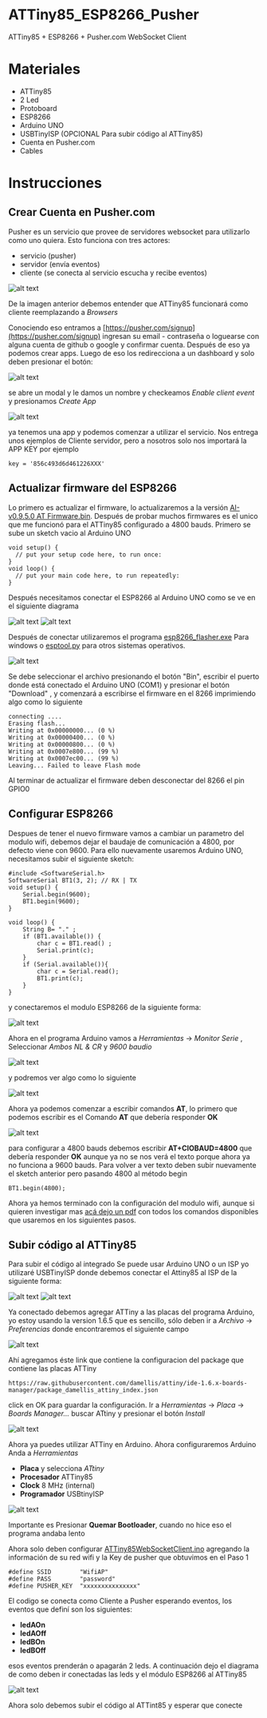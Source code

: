 # ATTiny85_ESP8266_Pusher
ATTiny85 + ESP8266 + Pusher.com WebSocket Client


Materiales
===================
- ATTiny85
- 2 Led
- Protoboard
- ESP8266
- Arduino UNO
- USBTinyISP (OPCIONAL Para subir código al ATTiny85)
- Cuenta en Pusher.com
- Cables


Instrucciones
===================
## Crear Cuenta en Pusher.com
Pusher es un servicio que provee de servidores websocket para utilizarlo como uno quiera. Esto funciona con tres actores:
- servicio (pusher)
- servidor (envía eventos)
- cliente (se conecta al servicio escucha y recibe eventos)

![alt text](https://raw.githubusercontent.com/EstebanFuentealba/ATTiny85_ESP8266_Pusher/master/images/hero_howitworks.png "cómo funciona")

De la imagen anterior debemos entender que ATTiny85 funcionará como cliente reemplazando a *Browsers*

Conociendo eso entramos a [https://pusher.com/signup](https://pusher.com/signup) ingresan su email - contraseña o loguearse con alguna cuenta de github o google y confirmar cuenta. Después de eso ya podemos crear apps. Luego de eso los redirecciona a un dashboard y solo deben presionar el botón:

![alt text](https://raw.githubusercontent.com/EstebanFuentealba/ATTiny85_ESP8266_Pusher/master/images/newapp.png "new app")

se abre un modal y le damos un nombre y checkeamos *Enable client event* y presionamos *Create App*

![alt text](https://raw.githubusercontent.com/EstebanFuentealba/ATTiny85_ESP8266_Pusher/master/images/newapp_conf.png "configure new app")

ya tenemos una app y podemos comenzar a utilizar el servicio. Nos entrega unos ejemplos de Cliente servidor, pero a nosotros solo nos importará la APP KEY por ejemplo
```
key = '856c493d6d461226XXX'
```

## Actualizar firmware del ESP8266
Lo primero es actualizar el firmware, lo actualizaremos a la versión [AI-v0.9.5.0 AT Firmware.bin](https://github.com/EstebanFuentealba/ATTiny85_ESP8266_Pusher/raw/master/firmware%20esp8266/AI-v0.9.5.0%20AT%20Firmware.bin). Después de probar muchos firmwares es el unico que me funcionó para el ATTiny85 configurado a 4800 bauds.
Primero se sube un sketch vacio al Arduino UNO

```arduino
void setup() {
  // put your setup code here, to run once:
}
void loop() {
  // put your main code here, to run repeatedly:
}
```

Después necesitamos conectar el ESP8266 al Arduino UNO como se ve en el siguiente diagrama

![alt text](https://raw.githubusercontent.com/EstebanFuentealba/ATTiny85_ESP8266_Pusher/master/firmware%20esp8266/ESP8266_Pines.jpg "ESP8266")
![alt text](https://raw.githubusercontent.com/EstebanFuentealba/ATTiny85_ESP8266_Pusher/master/firmware%20esp8266/ESP8266-Connections-Arduino-UNO.png "Conexión")

Después de conectar utilizaremos el programa [esp8266_flasher.exe](https://github.com/EstebanFuentealba/ATTiny85_ESP8266_Pusher/raw/master/firmware%20esp8266/esp8266_flasher.exe) Para windows o [esptool.py](https://github.com/themadinventor/esptool) para otros sistemas operativos.

![alt text](https://raw.githubusercontent.com/EstebanFuentealba/ATTiny85_ESP8266_Pusher/master/firmware%20esp8266/FO8YOLOIATH773M.LARGE.jpg "Programa esp8266_flasher")

Se debe seleccionar el archivo presionando el botón "Bin", escribir el puerto donde está conectado el Arduino UNO (COM1) y presionar el botón "Download" , y comenzará a escribirse el firmware en el 8266 imprimiendo algo como lo siguiente

```
connecting ....
Erasing flash...
Writing at 0x00000000... (0 %)
Writing at 0x00000400... (0 %)
Writing at 0x00000800... (0 %)
Writing at 0x0007e800... (99 %)
Writing at 0x0007ec00... (99 %)
Leaving... Failed to leave Flash mode
```

Al terminar de actualizar el firmware deben desconectar del 8266 el pin GPIO0 

## Configurar ESP8266
Despues de tener el nuevo firmware vamos a cambiar un parametro del modulo wifi, debemos dejar el baudaje de comunicación a 4800, por defecto viene con 9600. Para ello nuevamente usaremos Arduino UNO, necesitamos subir el siguiente sketch:

```arduino
#include <SoftwareSerial.h>
SoftwareSerial BT1(3, 2); // RX | TX
void setup() {  
	Serial.begin(9600);
    BT1.begin(9600);
}

void loop() {
	String B= "." ;
	if (BT1.available()) { 
		char c = BT1.read() ;
		Serial.print(c);
	}
	if (Serial.available()){
		char c = Serial.read();
		BT1.print(c);
	}
}
```

y conectaremos el modulo ESP8266 de la siguiente forma:

![alt text](https://raw.githubusercontent.com/EstebanFuentealba/ATTiny85_ESP8266_Pusher/master/firmware%20esp8266/ESP8266-Configure-AT.png "Configurando con comandos AT")

Ahora en el programa Arduino vamos a *Herramientas* -> *Monitor Serie* , Seleccionar *Ambos NL & CR* y *9600 baudio*

![alt text](https://raw.githubusercontent.com/EstebanFuentealba/ATTiny85_ESP8266_Pusher/master/firmware%20esp8266/monitor_cfg.png "Configurando Monitor Serie")


y podremos ver algo como lo siguiente 

![alt text](https://raw.githubusercontent.com/EstebanFuentealba/ATTiny85_ESP8266_Pusher/master/firmware%20esp8266/monitor.png "Monitor Serie")


Ahora ya podemos comenzar a escribir comandos **AT**, lo primero que podemos escribir es el Comando **AT** que debería responder **OK** 

![alt text](https://raw.githubusercontent.com/EstebanFuentealba/ATTiny85_ESP8266_Pusher/master/firmware%20esp8266/monitor_AT.png "AT")

para configurar a 4800 bauds debemos escribir **AT+CIOBAUD=4800** que debería responder **OK** aunque ya no se nos verá el texto porque ahora ya no funciona a 9600 bauds. Para volver a ver texto deben subir nuevamente el sketch anterior pero pasando 4800 al método begin
```arduino
BT1.begin(4800);
```
Ahora ya hemos terminado con la configuración del modulo wifi, aunque si quieren investigar mas [acá dejo un pdf](https://github.com/EstebanFuentealba/ATTiny85_ESP8266_Pusher/raw/master/firmware%20esp8266/ESP8266%20AT%20Command%20Set.pdf) con todos los comandos disponibles que usaremos en los siguientes pasos.


## Subir código al ATTiny85
Para subir el código al integrado Se puede usar Arduino UNO o un ISP yo utilizaré USBTinyISP donde debemos conectar el Attiny85 al ISP de la siguiente forma:

![alt text](https://raw.githubusercontent.com/EstebanFuentealba/ATTiny85_ESP8266_Pusher/master/images/6-pin-isp-cable.png "USBTinyISP") ![alt text](https://raw.githubusercontent.com/EstebanFuentealba/ATTiny85_ESP8266_Pusher/master/images/attiny85.png "ATTiny85")

Ya conectado debemos agregar ATTiny a las placas del programa Arduino, yo estoy usando la version 1.6.5 que es sencillo, sólo deben ir a *Archivo* -> *Preferencias* donde encontraremos el siguiente campo

![alt text](https://raw.githubusercontent.com/EstebanFuentealba/ATTiny85_ESP8266_Pusher/master/images/additional-boards-manager-urls-blank.png "Agregar placa")

Ahí agregamos éste link que contiene la configuracion del package que contiene las placas ATTiny
```
https://raw.githubusercontent.com/damellis/attiny/ide-1.6.x-boards-manager/package_damellis_attiny_index.json
```
click en OK para guardar la configuración. Ir a *Herramientas* -> *Placa* -> *Boards Manager...* buscar ATtiny y presionar el botón *Install*

![alt text](https://raw.githubusercontent.com/EstebanFuentealba/ATTiny85_ESP8266_Pusher/master/images/boards-manager-install.png "Install board ATTiny")

Ahora ya puedes utilizar ATTiny en Arduino. Ahora configuraremos Arduino Anda a *Herramientas* 
- **Placa** y selecciona *ATtiny*
- **Procesador** ATTiny85
- **Clock** 8 MHz (internal)
- **Programador** USBtinyISP

![alt text](https://raw.githubusercontent.com/EstebanFuentealba/ATTiny85_ESP8266_Pusher/master/images/attiny_cfg.png "board ATTiny")


Importante es Presionar **Quemar Bootloader**, cuando no hice eso el programa andaba lento


Ahora solo deben configurar [ATTiny85WebSocketClient.ino](https://github.com/EstebanFuentealba/ATTiny85_ESP8266_Pusher/blob/master/attiny85/ATTiny85WebSocketClient.ino) agregando la información de su red wifi y la Key de pusher que obtuvimos en el Paso 1

```arduino
#define SSID        "WifiAP"
#define PASS        "password"
#define PUSHER_KEY  "xxxxxxxxxxxxxxx"
```
El codigo se conecta como Cliente a Pusher esperando eventos, los eventos que definí son los siguientes:

- **ledAOn** 
- **ledAOff**
- **ledBOn**
- **ledBOff**

esos eventos prenderán o apagarán 2 leds. A continuación dejo el diagrama de como deben ir conectadas las leds y el módulo ESP8266 al ATTiny85

![alt text](https://raw.githubusercontent.com/EstebanFuentealba/ATTiny85_ESP8266_Pusher/master/images/ATtiny85-ESP8266-2Led.png "cableado")

Ahora solo debemos subir el código al ATTint85 y esperar que conecte

